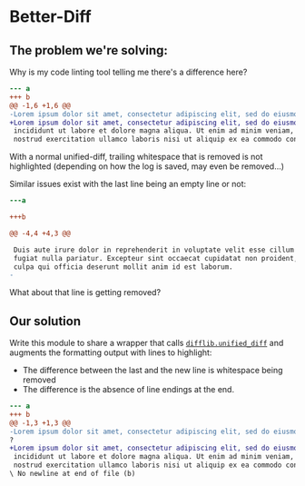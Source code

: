 # Better-Diff


## The problem we're solving:
Why is my code linting tool telling me there's a difference here?

```diff
--- a
+++ b
@@ -1,6 +1,6 @@
-Lorem ipsum dolor sit amet, consectetur adipiscing elit, sed do eiusmod tempor
+Lorem ipsum dolor sit amet, consectetur adipiscing elit, sed do eiusmod tempor
 incididunt ut labore et dolore magna aliqua. Ut enim ad minim veniam, quis
 nostrud exercitation ullamco laboris nisi ut aliquip ex ea commodo consequat.
```

With a normal unified-diff, trailing whitespace that is removed is not highlighted (depending on how the log is saved, may even be removed...)

Similar issues exist with the last line being an empty line or not:

```diff
---a

+++b

@@ -4,4 +4,3 @@

 Duis aute irure dolor in reprehenderit in voluptate velit esse cillum dolore eu
 fugiat nulla pariatur. Excepteur sint occaecat cupidatat non proident, sunt in
 culpa qui officia deserunt mollit anim id est laborum.
-
```

What about that line is getting removed?

## Our solution

Write this module to share a wrapper that calls [`difflib.unified_diff`](https://docs.python.org/3/library/difflib.html#difflib.unified_diff) and augments the formatting output with lines to highlight:
* The difference between the last and the new line is whitespace being removed
* The difference is the absence of line endings at the end.

```diff
--- a
+++ b
@@ -1,3 +1,3 @@
-Lorem ipsum dolor sit amet, consectetur adipiscing elit, sed do eiusmod tempor
?                                                                              ^^
+Lorem ipsum dolor sit amet, consectetur adipiscing elit, sed do eiusmod tempor
 incididunt ut labore et dolore magna aliqua. Ut enim ad minim veniam, quis
 nostrud exercitation ullamco laboris nisi ut aliquip ex ea commodo consequat.
\ No newline at end of file (b)
```
